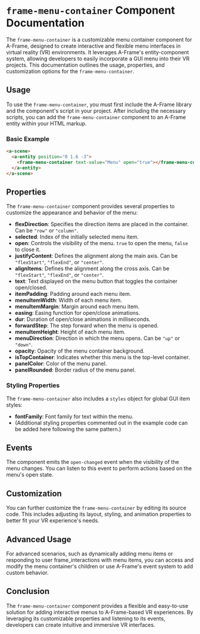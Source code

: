 # `frame-menu-container` Component Documentation

The `frame-menu-container` is a customizable menu container component for A-Frame, designed to create interactive and flexible menu interfaces in virtual reality (VR) environments. It leverages A-Frame's entity-component system, allowing developers to easily incorporate a GUI menu into their VR projects. This documentation outlines the usage, properties, and customization options for the `frame-menu-container`.

## Usage

To use the `frame-menu-container`, you must first include the A-Frame library and the component's script in your project. After including the necessary scripts, you can add the `frame-menu-container` component to an A-Frame entity within your HTML markup.

### Basic Example

```html
<a-scene>
  <a-entity position="0 1.6 -3">
    <frame-menu-container text-value="Menu" open="true"></frame-menu-container>
  </a-entity>
</a-scene>
```

## Properties

The `frame-menu-container` component provides several properties to customize the appearance and behavior of the menu:

- **flexDirection**: Specifies the direction items are placed in the container. Can be `"row"` or `"column"`.
- **selected**: Index of the initially selected menu item.
- **open**: Controls the visibility of the menu. `true` to open the menu, `false` to close it.
- **justifyContent**: Defines the alignment along the main axis. Can be `"flexStart"`, `"flexEnd"`, or `"center"`.
- **alignItems**: Defines the alignment along the cross axis. Can be `"flexStart"`, `"flexEnd"`, or `"center"`.
- **text**: Text displayed on the menu button that toggles the container open/closed.
- **itemPadding**: Padding around each menu item.
- **menuItemWidth**: Width of each menu item.
- **menuItemMargin**: Margin around each menu item.
- **easing**: Easing function for open/close animations.
- **dur**: Duration of open/close animations in milliseconds.
- **forwardStep**: The step forward when the menu is opened.
- **menuItemHeight**: Height of each menu item.
- **menuDirection**: Direction in which the menu opens. Can be `"up"` or `"down"`.
- **opacity**: Opacity of the menu container background.
- **isTopContainer**: Indicates whether this menu is the top-level container.
- **panelColor**: Color of the menu panel.
- **panelRounded**: Border radius of the menu panel.

### Styling Properties

The `frame-menu-container` also includes a `styles` object for global GUI item styles:

- **fontFamily**: Font family for text within the menu.
- (Additional styling properties commented out in the example code can be added here following the same pattern.)

## Events

The component emits the `open-changed` event when the visibility of the menu changes. You can listen to this event to perform actions based on the menu's open state.

## Customization

You can further customize the `frame-menu-container` by editing its source code. This includes adjusting its layout, styling, and animation properties to better fit your VR experience's needs.

## Advanced Usage

For advanced scenarios, such as dynamically adding menu items or responding to user frame_interactions with menu items, you can access and modify the menu container's children or use A-Frame's event system to add custom behavior.

## Conclusion

The `frame-menu-container` component provides a flexible and easy-to-use solution for adding interactive menus to A-Frame-based VR experiences. By leveraging its customizable properties and listening to its events, developers can create intuitive and immersive VR interfaces.